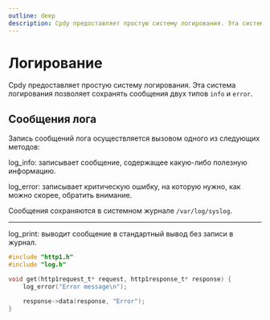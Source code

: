 ```yaml
---
outline: deep
description: Cpdy предоставляет простую систему логирования. Эта система логирования позволяет сохранять сообщения двух типов info и error.
---
```


# Логирование

Cpdy предоставляет простую систему логирования. Эта система логирования позволяет сохранять сообщения двух типов `info` и `error`.

## Сообщения лога

Запись сообщений лога осуществляется вызовом одного из следующих методов:

log_info: записывает сообщение, содержащее какую-либо полезную информацию.

log_error: записывает критическую ошибку, на которую нужно, как можно скорее, обратить внимание.

Сообщения сохраняются в системном журнале `/var/log/syslog`.

---

log_print: выводит сообщение в стандартный вывод без записи в журнал.

```C
#include "http1.h"
#include "log.h"

void get(http1request_t* request, http1response_t* response) {
    log_error("Error message\n");

    response->data(response, "Error");
}
```

